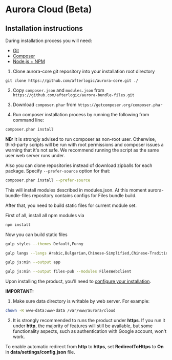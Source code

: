 # Aurora Cloud (Beta)

## Installation instructions

During installation process you will need:
* [Git](https://git-scm.com/downloads)
* [Composer](https://getcomposer.org/download/)
* [Node.js + NPM](https://nodejs.org/en/)

1. Clone aurora-core git repository into your installation root directory
```git
git clone https://github.com/afterlogic/aurora-core.git ./
```
2. Copy `composer.json` and `modules.json` from `https://github.com/afterlogic/aurora-bundle-files.git`

3. Download `composer.phar` from `https://getcomposer.org/composer.phar`

4. Run composer installation process by running the following from command line:
```bash
composer.phar install
```

**NB:** It is strongly advised to run composer as non-root user. Otherwise, third-party scripts will be run with root permissions and composer issues a warning that it's not safe. We recommend running the script as the same user web server runs under.

Also you can clone repositories instead of download zipballs for each package. Specify `--prefer-source` option for that:
```bash
composer.phar install --prefer-source
```

This will install modules described in modules.json. At this moment aurora-bundle-files repository contains configs for Files bundle build.

After that, you need to build static files for current module set.

First of all, install all npm modules via
```bash
npm install
```

Now you can build static files
```bash
gulp styles --themes Default,Funny
```

```bash
gulp langs --langs Arabic,Bulgarian,Chinese-Simplified,Chinese-Traditional,Czech,Danish,Dutch,English,Estonian,Finnish,French,German,Greek,Hebrew,Hungarian,Italian,Japanese,Korean,Latvian,Lithuanian,Norwegian,Persian,Polish,Portuguese-Brazil,Portuguese-Portuguese,Romanian,Russian,Serbian,Slovenian,Spanish,Swedish,Thai,Turkish,Ukrainian,Vietnamese
```

```bash
gulp js:min --output app
```

```bash
gulp js:min --output files-pub --modules FilesWebclient
```

Upon installing the product, you'll need to [configure your installation](http://afterlogic.com/docs/aurora-cloud/configuration).

**IMPORTANT:**

1. Make sure data directory is writable by web server. For example:
```bash
chown -R www-data:www-data /var/www/aurora/cloud
```

2. It is strongly recommended to runs the product under **https**. If you run it under **http**, the majority of features will still be available, but some functionality aspects, such as authentication with Google account, won't work.

To enable automatic redirect from **http** to **https**, set **RedirectToHttps** to **On** in **data/settings/config.json** file.
